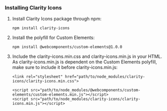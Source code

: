 ### Installing Clarity Icons

1. Install Clarity Icons package through npm:
    ```
    npm install clarity-icons
    ```

2. Install the polyfill for Custom Elements:
    ```
    npm install @webcomponents/custom-elements@1.0.0
    ```

3. Include the clarity-icons.min.css and clarity-icons.min.js in your HTML. As clarity-icons.min.js is dependent on the Custom Elements polyfill, make sure to include it before clarity-icons.min.js:
    ```
    <link rel="stylesheet" href="path/to/node_modules/clarity-icons/clarity-icons.min.css">

    <script src="path/to/node_modules/@webcomponents/custom-elements/custom-elements.min.js"></script>
    <script src="path/to/node_modules/clarity-icons/clarity-icons.min.js"></script>
    ```
